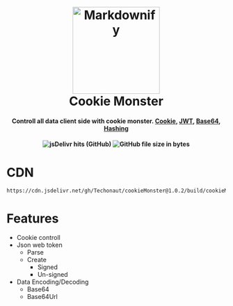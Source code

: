 
<h1 align="center">
  <br>
  <img src="https://raw.githubusercontent.com/Techonaut/.github/main/cdn/img/cookieMonsterv2.png" alt="Markdownify" width="200">
  <br>
  Cookie Monster
  <br>
</h1>

<h4 align="center">Controll all data client side with cookie monster. <a href="https://en.wikipedia.org/wiki/HTTP_cookie">Cookie</a>, <a href="https://en.wikipedia.org/wiki/JSON_Web_Token">JWT</a>, <a href="https://en.wikipedia.org/wiki/Base64">Base64</a>, <a href="https://en.wikipedia.org/wiki/Hash_function">Hashing</a>  <h4>

<p align="center">
  <img alt="jsDelivr hits (GitHub)" src="https://img.shields.io/jsdelivr/gh/hy/Techonaut/cookieMonster?style=flat-square">
  <img alt="GitHub file size in bytes" src="https://img.shields.io/github/size/Techonaut/cookieMonster/build/cookieMonster.min.js?style=flat-square">
</p>


# CDN
```
https://cdn.jsdelivr.net/gh/Techonaut/cookieMonster@1.0.2/build/cookieMonster.min.js
```

# Features

- Cookie controll
- Json web token
  - Parse
  - Create
    - Signed
    - Un-signed
- Data Encoding/Decoding
  - Base64
  - Base64Url
